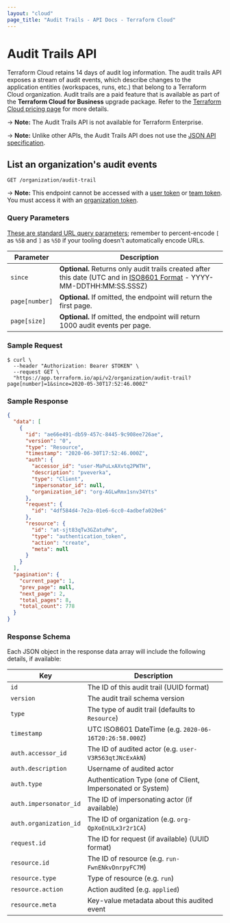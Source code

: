 ```yaml
---
layout: "cloud"
page_title: "Audit Trails - API Docs - Terraform Cloud"
---
```


[200]: https://developer.mozilla.org/en-US/docs/Web/HTTP/Status/200
[201]: https://developer.mozilla.org/en-US/docs/Web/HTTP/Status/201
[202]: https://developer.mozilla.org/en-US/docs/Web/HTTP/Status/202
[204]: https://developer.mozilla.org/en-US/docs/Web/HTTP/Status/204
[400]: https://developer.mozilla.org/en-US/docs/Web/HTTP/Status/400
[401]: https://developer.mozilla.org/en-US/docs/Web/HTTP/Status/401
[403]: https://developer.mozilla.org/en-US/docs/Web/HTTP/Status/403
[404]: https://developer.mozilla.org/en-US/docs/Web/HTTP/Status/404
[409]: https://developer.mozilla.org/en-US/docs/Web/HTTP/Status/409
[412]: https://developer.mozilla.org/en-US/docs/Web/HTTP/Status/412
[422]: https://developer.mozilla.org/en-US/docs/Web/HTTP/Status/422
[429]: https://developer.mozilla.org/en-US/docs/Web/HTTP/Status/429
[500]: https://developer.mozilla.org/en-US/docs/Web/HTTP/Status/500
[504]: https://developer.mozilla.org/en-US/docs/Web/HTTP/Status/504
[JSON API document]: /docs/cloud/api/index.html#json-api-documents
[JSON API error object]: https://jsonapi.org/format/#error-objects

# Audit Trails API

Terraform Cloud retains 14 days of audit log information. The audit trails API exposes a stream of audit events, which describe changes to the application entities (workspaces, runs, etc.) that belong to a Terraform Cloud organization. Audit trails are a paid feature that is available as part of the **Terraform Cloud for Business** upgrade package. Refer to the [Terraform Cloud pricing page](https://www.hashicorp.com/products/terraform/pricing) for more details.

-> **Note:** The Audit Trails API is not available for Terraform Enterprise.

-> **Note:** Unlike other APIs, the Audit Trails API does not use the [JSON API specification](./index.html#json-api-formatting).

## List an organization's audit events

`GET /organization/audit-trail`

-> **Note:** This endpoint cannot be accessed with a [user token](../users-teams-organizations/users.html#api-tokens) or [team token](../users-teams-organizations/api-tokens.html#team-api-tokens). You must access it with an [organization token](../users-teams-organizations/api-tokens.html#organization-api-tokens).

### Query Parameters

[These are standard URL query parameters](./index.html#query-parameters); remember to percent-encode `[` as `%5B` and `]` as `%5D` if your tooling doesn't automatically encode URLs.

| Parameter | Description                                                                                                                                                                      |
| --------- | -------------------------------------------------------------------------------------------------------------------------------------------------------------------------------- |
| `since`   | **Optional.** Returns only audit trails created after this date (UTC and in [ISO8601 Format](https://www.iso.org/iso-8601-date-and-time-format.html) - YYYY-MM-DDTHH:MM:SS.SSSZ) |
`page[number]`      | **Optional.** If omitted, the endpoint will return the first page.
`page[size]`        | **Optional.** If omitted, the endpoint will return 1000 audit events per page.                                                                                                             |

### Sample Request

```shell
$ curl \
  --header "Authorization: Bearer $TOKEN" \
  --request GET \
  "https://app.terraform.io/api/v2/organization/audit-trail?page[number]=1&since=2020-05-30T17:52:46.000Z"
```

### Sample Response

```json
{
  "data": [
    {
      "id": "ae66e491-db59-457c-8445-9c908ee726ae",
      "version": "0",
      "type": "Resource",
      "timestamp": "2020-06-30T17:52:46.000Z",
      "auth": {
        "accessor_id": "user-MaPuLxAXvtq2PWTH",
        "description": "pveverka",
        "type": "Client",
        "impersonator_id": null,
        "organization_id": "org-AGLwRmx1snv34Yts"
      },
      "request": {
        "id": "4df584d4-7e2a-01e6-6cc0-4adbefa020e6"
      },
      "resource": {
        "id": "at-sjt83qTw3GZatuPm",
        "type": "authentication_token",
        "action": "create",
        "meta": null
      }
    }
  ],
  "pagination": {
    "current_page": 1,
    "prev_page": null,
    "next_page": 2,
    "total_pages": 8,
    "total_count": 778
  }
}
```

### Response Schema

Each JSON object in the response data array will include the following details, if available:

| Key                    | Description                                                 |
| ---------------------- | ----------------------------------------------------------- |
| `id`                   | The ID of this audit trail (UUID format)                    |
| `version`              | The audit trail schema version                              |
| `type`                 | The type of audit trail (defaults to `Resource`)            |
| `timestamp`            | UTC ISO8601 DateTime (e.g. `2020-06-16T20:26:58.000Z`)      |
| `auth.accessor_id`     | The ID of audited actor (e.g. `user-V3R563qtJNcExAkN`)      |
| `auth.description`     | Username of audited actor                                   |
| `auth.type`            | Authentication Type (one of Client, Impersonated or System) |
| `auth.impersonator_id` | The ID of impersonating actor (if available)                |
| `auth.organization_id` | The ID of organization (e.g. `org-QpXoEnULx3r2r1CA`)        |
| `request.id`           | The ID for request (if available) (UUID format)             |
| `resource.id`          | The ID of resource (e.g. `run-FwnENkvDnrpyFC7M`)            |
| `resource.type`        | Type of resource (e.g. `run`)                               |
| `resource.action`      | Action audited (e.g. `applied`)                             |
| `resource.meta`        | Key-value metadata about this audited event                 |
